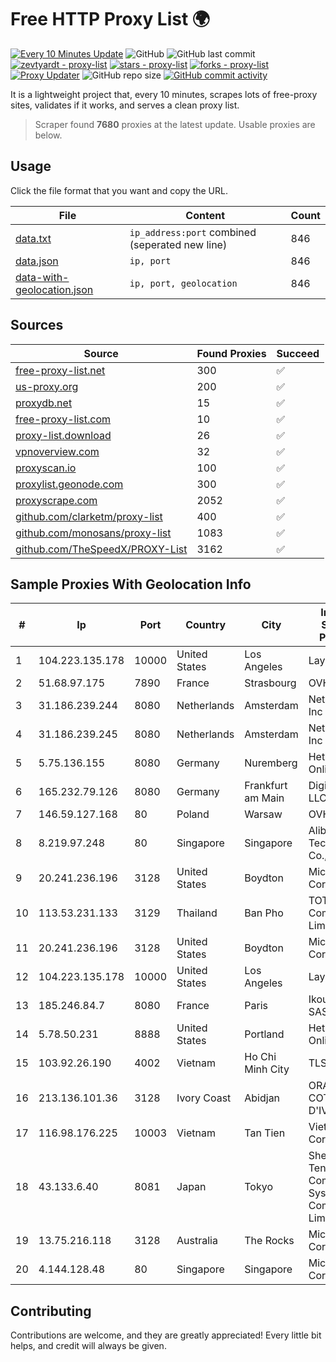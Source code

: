 
# Free HTTP Proxy List 🌍

[![Every 10 Minutes Update](https://github.com/mertguvencli/http-proxy-list/actions/workflows/main.yml/badge.svg?branch=main)](https://github.com/mertguvencli/http-proxy-list/actions/workflows/main.yml)
![GitHub](https://img.shields.io/github/license/mertguvencli/http-proxy-list)
![GitHub last commit](https://img.shields.io/github/last-commit/mertguvencli/http-proxy-list)
[![zevtyardt - proxy-list](https://img.shields.io/static/v1?label=zevtyardt&message=proxy-list&color=blue&logo=github)](https://github.com/zevtyardt/proxy-list "Go to GitHub repo")
[![stars - proxy-list](https://img.shields.io/github/stars/zevtyardt/proxy-list?style=social)](https://github.com/zevtyardt/proxy-list)
[![forks - proxy-list](https://img.shields.io/github/forks/zevtyardt/proxy-list?style=social)](https://github.com/zevtyardt/proxy-list)
[![Proxy Updater](https://github.com/zevtyardt/proxy-list/workflows/Proxy%20Updater/badge.svg)](https://github.com/zevtyardt/proxy-list/actions?query=workflow:"Proxy+Updater")
![GitHub repo size](https://img.shields.io/github/repo-size/zevtyardt/proxy-list)
[![GitHub commit activity](https://img.shields.io/github/commit-activity/m/zevtyardt/proxy-list?logo=commits)](https://github.com/zevtyardt/proxy-list/commits/main)

It is a lightweight project that, every 10 minutes, scrapes lots of free-proxy sites, validates if it works, and serves a clean proxy list.

> Scraper found **7680** proxies at the latest update. Usable proxies are below.

## Usage

Click the file format that you want and copy the URL.

|File|Content|Count|
|----|-------|-----|
|[data.txt](https://raw.githubusercontent.com/mertguvencli/http-proxy-list/main/proxy-list/data.txt)|`ip_address:port` combined (seperated new line)|846|
|[data.json](https://raw.githubusercontent.com/mertguvencli/http-proxy-list/main/proxy-list/data.json)|`ip, port`|846|
|[data-with-geolocation.json](https://raw.githubusercontent.com/mertguvencli/http-proxy-list/main/proxy-list/data-with-geolocation.json)|`ip, port, geolocation`|846|

## Sources

|Source|Found Proxies|Succeed|
|------|-------------|-------|
|[free-proxy-list.net](https://free-proxy-list.net)|300|✅|
|[us-proxy.org](https://www.us-proxy.org)|200|✅|
|[proxydb.net](http://proxydb.net)|15|✅|
|[free-proxy-list.com](https://free-proxy-list.com/?page=&port=&type%5B%5D=http&type%5B%5D=https&up_time=0&search=Search)|10|✅|
|[proxy-list.download](https://www.proxy-list.download/HTTP)|26|✅|
|[vpnoverview.com](https://vpnoverview.com/privacy/anonymous-browsing/free-proxy-servers)|32|✅|
|[proxyscan.io](https://www.proxyscan.io)|100|✅|
|[proxylist.geonode.com](https://proxylist.geonode.com/api/proxy-list?limit=300&page=1&sort_by=lastChecked&sort_type=desc&protocols=http,https)|300|✅|
|[proxyscrape.com](https://api.proxyscrape.com/v2/?request=displayproxies&protocol=http&timeout=10000&country=all&ssl=all&anonymity=all)|2052|✅|
|[github.com/clarketm/proxy-list](https://raw.githubusercontent.com/clarketm/proxy-list/master/proxy-list-raw.txt)|400|✅|
|[github.com/monosans/proxy-list](https://raw.githubusercontent.com/monosans/proxy-list/main/proxies/http.txt)|1083|✅|
|[github.com/TheSpeedX/PROXY-List](https://raw.githubusercontent.com/TheSpeedX/PROXY-List/master/http.txt)|3162|✅|


## Sample Proxies With Geolocation Info

|#|Ip|Port|Country|City|Internet Service Provider|
|-|--|----|-------|----|-------------------------|
|1|104.223.135.178|10000|United States|Los Angeles|LayerHost|
|2|51.68.97.175|7890|France|Strasbourg|OVH SAS|
|3|31.186.239.244|8080|Netherlands|Amsterdam|NetSkope Inc|
|4|31.186.239.245|8080|Netherlands|Amsterdam|NetSkope Inc|
|5|5.75.136.155|8080|Germany|Nuremberg|Hetzner Online GmbH|
|6|165.232.79.126|8080|Germany|Frankfurt am Main|DigitalOcean, LLC|
|7|146.59.127.168|80|Poland|Warsaw|OVH SAS|
|8|8.219.97.248|80|Singapore|Singapore|Alibaba (US) Technology Co., Ltd.|
|9|20.241.236.196|3128|United States|Boydton|Microsoft Corporation|
|10|113.53.231.133|3129|Thailand|Ban Pho|TOT Public Company Limited|
|11|20.241.236.196|3128|United States|Boydton|Microsoft Corporation|
|12|104.223.135.178|10000|United States|Los Angeles|LayerHost|
|13|185.246.84.7|8080|France|Paris|Ikoula Net SAS|
|14|5.78.50.231|8888|United States|Portland|Hetzner Online GmbH|
|15|103.92.26.190|4002|Vietnam|Ho Chi Minh City|TLSOFT|
|16|213.136.101.36|3128|Ivory Coast|Abidjan|ORANGE COTE D'IVOIRE|
|17|116.98.176.225|10003|Vietnam|Tan Tien|Viettel Corporation|
|18|43.133.6.40|8081|Japan|Tokyo|Shenzhen Tencent Computer Systems Company Limited|
|19|13.75.216.118|3128|Australia|The Rocks|Microsoft Corporation|
|20|4.144.128.48|80|Singapore|Singapore|Microsoft Corporation|



## Contributing

Contributions are welcome, and they are greatly appreciated! Every
little bit helps, and credit will always be given.

